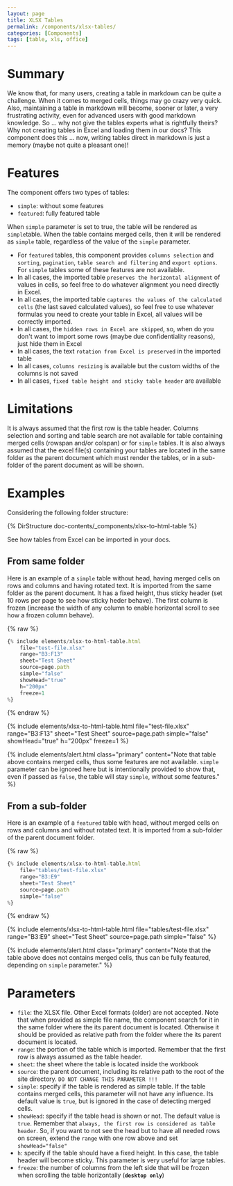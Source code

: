 ```yaml
---
layout: page
title: XLSX Tables
permalink: /components/xlsx-tables/
categories: [Components]
tags: [table, xls, office]
---
```


# Summary
We know that, for many users, creating a table in markdown can be quite a challenge. When it comes to merged cells, things may go crazy very quick. Also, maintaining a table in markdown will become, sooner or later, a very frustrating activity, even for advanced users with good markdown knowledge. So ... why not give the tables experts what is rightfully theirs? Why not creating tables in Excel and loading them in our docs? This component does this ... now, writing tables direct in markdown is just a memory (maybe not quite a pleasant one)!

# Features
The component offers two types of tables: 
- `simple`: without some features
- `featured`: fully featured table

When `simple` parameter is set to true, the table will be rendered as `simple`table. When the table contains merged cells, then it will be rendered as `simple` table, regardless of the value of the `simple` parameter.

- For `featured` tables, this component provides `columns selection` and `sorting`, `pagination`, `table search and filtering` and `export options`. For `simple` tables some of these features are not available.
- In all cases, the imported table `preserves the horizontal alignment` of values in cells, so feel free to do whatever alignment you need directly in Excel. 
- In all cases, the imported table `captures the values of the calculated cells` (the last saved calculated values), so feel free to use whatever formulas you need to create your table in Excel, all values will be correctly imported.
- In all cases, the `hidden rows in Excel are skipped`, so, when do you don't want to import some rows (maybe due confidentiality reasons), just hide them in Excel
- In all cases, the text `rotation from Excel is preserved` in the imported table
- In all cases, `columns resizing` is available but the custom widths of the columns is not saved
- In all cases, `fixed table height and sticky table header` are available

# Limitations
It is always assumed that the first row is the table header. Columns selection and sorting and table search are not available for table containing merged cells (rowspan and/or colspan) or for `simple` tables. It is also always assumed that the excel file(s) containing your tables are located in the same folder as the parent document which must render the tables, or in a sub-folder of the parent document as will be shown.

# Examples
Considering the following folder structure:

{% DirStructure doc-contents/_components/xlsx-to-html-table %}

See how tables from Excel can be imported in your docs.

## From same folder
Here is an example of a `simple` table without head, having merged cells on rows and columns and having rotated text. It is imported from the same folder as the parent document. It has a fixed height, thus sticky header (set 10 rows per page to see how sticky heder behave). The first column is frozen (increase the width of any column to enable horizontal scroll to see how a frozen column behave).

{% raw %}
```javascript
{% include elements/xlsx-to-html-table.html 
    file="test-file.xlsx" 
    range="B3:F13" 
    sheet="Test Sheet"
    source=page.path
    simple="false"
    showHead="true"
    h="200px"
    freeze=1
%}
```
{% endraw %}

{% include elements/xlsx-to-html-table.html 
    file="test-file.xlsx" 
    range="B3:F13" 
    sheet="Test Sheet"
    source=page.path
    simple="false"
    showHead="true"
    h="200px"
    freeze=1
%}

{% include elements/alert.html class="primary" 
    content="Note that table above contains merged cells, thus some features are not available. `simple` parameter can be ignored here but is intentionally provided to show that, even if passed as `false`, the table will stay `simple`, without some features." 
%}

## From a sub-folder
Here is an example of a `featured` table with head, without merged cells on rows and columns and without rotated text. It is imported from a sub-folder of the parent document folder.

{% raw %}
```javascript
{% include elements/xlsx-to-html-table.html 
    file="tables/test-file.xlsx" 
    range="B3:E9" 
    sheet="Test Sheet"
    source=page.path
    simple="false"
%}
```
{% endraw %}

{% include elements/xlsx-to-html-table.html 
    file="tables/test-file.xlsx" 
    range="B3:E9" 
    sheet="Test Sheet"
    source=page.path
    simple="false"
%}

{% include elements/alert.html class="primary" 
    content="Note that the table above does not contains merged cells, thus can be fully featured, depending on `simple` parameter." 
%}

# Parameters
- `file`: the XLSX file. Other Excel formats (older) are not accepted. Note that when provided as simple file name, the component search for it in the same folder where the its parent document is located. Otherwise it should be provided as relative path from the folder where the its parent document is located.
- `range`: the portion of the table which is imported. Remember that the first row is always assumed as the table header.
- `sheet`: the sheet where the table is located inside the workbook
- `source`: the parent document, including its relative path to the root of the site directory. `DO NOT CHANGE THIS PARAMETER !!!`
- `simple`: specify if the table is rendered as simple table. If the table contains merged cells, this parameter will not have any influence. Its default value is `true`, but is ignored in the case of detecting merged cells.
- `showHead`: specify if the table head is shown or not. The default value is `true`. Remember that `always, the first row is considered as table header`. So, if you want to not see the head but to have all needed rows on screen, extend the `range` with one row above and set `showHead="false"`
- `h`: specify if the table should have a fixed height. In this case, the table header will become sticky. This parameter is very useful for large tables.
- `freeze`: the number of columns from the left side that will be frozen when scrolling the table horizontally (**`desktop only`**)